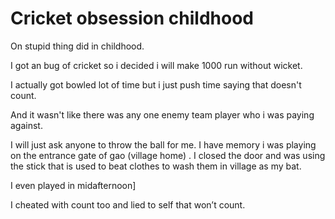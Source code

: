 # Cricket obsession childhood
On stupid thing did in childhood.

I got an bug of cricket so i decided i will make 1000 run without wicket.

I actually got bowled lot of time but i just push time saying that doesn't count.

And it wasn't like there was any one enemy team player who i was paying against.

I will just ask anyone to throw the ball for me. I have memory i was playing on the entrance gate of gao (village home) . I closed the door and was using the stick that is used to beat clothes to wash them in village as my bat.

I even played in midafternoon]

I cheated with count too and lied to self that won’t count.
